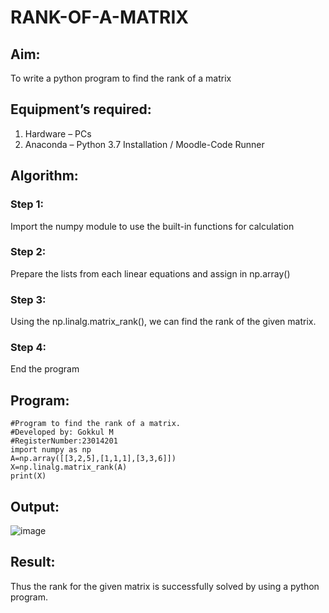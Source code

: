 # RANK-OF-A-MATRIX
## Aim:
To write a python program to find the rank of a matrix
## Equipment’s required:
1. 	Hardware – PCs
2. 	Anaconda – Python 3.7 Installation / Moodle-Code Runner
## Algorithm:
### Step 1:
Import the numpy module to use the built-in functions for calculation
### Step 2:
Prepare the lists from each linear equations and assign in np.array()
### Step 3: 
Using the np.linalg.matrix_rank(), we can find the rank of the given matrix.
### Step 4:
End the program
## Program:
```
#Program to find the rank of a matrix.
#Developed by: Gokkul M
#RegisterNumber:23014201
import numpy as np
A=np.array([[3,2,5],[1,1,1],[3,3,6]])
X=np.linalg.matrix_rank(A)
print(X)
```
## Output:
![image](https://github.com/Gokkul-M/RANK-OF-A-MATRIX/assets/144870543/bf1e27a8-7e48-4f74-b0d9-9a394b21f840)

## Result:
Thus the rank for the given matrix is successfully solved by  using a python program.

